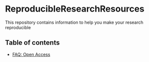 # ReproducibleResearchResources
This repository contains information to help you make your research reproducible

## Table of contents

* [FAQ: Open Access](https://github.com/alan-turing-institute/ReproducibleResearchResources/blob/master/FAQ_OpenAccess.md)

